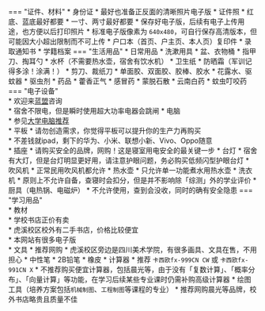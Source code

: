 === "证件、材料"
    * 身份证
        * 最好也准备正反面的清晰照片电子版
    * 证件照
        * 红底、蓝底最好都要
        * 一寸、两寸最好都要
        * 保存好电子版，后续有电子上传用途，也方便以后打印照片
        * 标准电子版像素为 `640x480`，可自行保存高清版本，但可能因大小超出限制而不可上传
    * 户口本（首页、户主页、本人页）复印件
    * 录取通知书
    * 学籍档案
=== "生活用品"
    * 日常用品
        * 洗漱用具
        * 盆、衣物桶
        * 指甲刀、掏耳勺
        * 水杯（不需要热水壶，宿舍有饮水机）
        * 卫生纸
        * 防晒霜（军训记得多涂！涂满！）
        * 剪刀、裁纸刀
        * 单面胶、双面胶、胶棒、胶水
        * 花露水、驱蚊器
        * 驱虫剂
    * 药品
        * 藿香正气
        * 感冒药
        * 蒙脱石散
        * 云南白药
        * 蚊虫叮咬药
=== "电子设备"  
    * 欢迎来[蓝盟](../../club/科学技术协会/蓝盟.md)咨询  
    * 宿舍不限电，但是瞬时使用超大功率电器会跳闸
    * 电脑  
        * 参见[大学电脑推荐](大学电脑推荐.md)  
    * 平板
        * 请勿创造需求，你觉得平板可以提升你的生产力再购买  
        * 不差钱就ipad，剩下的华为、小米、联想小新、Vivo、Oppo随意  
    * 插座
        * 请购买安全的品牌，网购！这是寝室用电安全的最关键一步
    * 台灯
        * 宿舍有大灯，但是台灯明显更好用，请注意护眼问题，务必购买低频闪型护眼台灯
    * 吹风机
        * 正常民用吹风机都允许
    * 热水壶
        * 只允许单一功能煮水用热水壶
    * 洗衣机
        * 原则上不允许自备，查寝时会扣分，但是并不影响除「综测」外的学业评价
    * 厨具（电热锅、电磁炉）
        * 不允许使用，查到会没收，同时的确有安全隐患
=== "学习用品"  
    * 教材  
        * 学校书店正价有卖  
        * 虎溪校区校外有二手书店，价格比较便宜  
        * 本网站有很多电子版  
    * 文具
        * 推荐网购
        * 虎溪校区旁边是四川美术学院，有很多画具、文具在售，不用担心
        * 中性笔
        * 2B铅笔
        * 橡皮
        * 计算器
            * 推荐 `卡西欧fx-999CN CW` 或 `卡西欧fx-991CN X`
            * 不推荐购买便宜计算器，包括晨光等，由于没有「复数计算」、「概率分布」、「向量计算」等功能，在学习后续某些专业课时仍需补购高级计算器
        * 绘图工具（培养方案包括`机械制图`、`工程制图`等课程的专业）
            * 推荐网购晨光等品牌，校外书店略贵且质量不佳